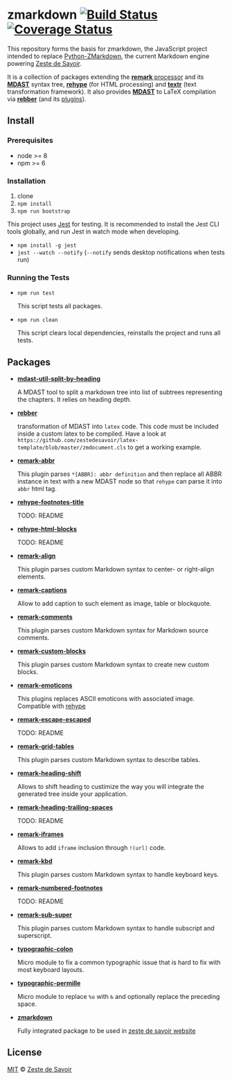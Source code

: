 # zmarkdown [![Build Status][build-badge]][build-status] [![Coverage Status][coverage-badge]][coverage-status]

This repository forms the basis for zmarkdown, the JavaScript project intended to replace [Python-ZMarkdown][pyzmd], the current Markdown engine powering [Zeste de Savoir][zds].

It is a collection of packages extending the [**remark**
processor][processor] and its [**MDAST**][mdast] syntax tree, [**rehype**][rehype] (for HTML processing) and [**textr**][textr] (text transformation framework). It also provides [**MDAST**][mdast] to LaTeX compilation via [**rebber**][rebber] (and its [plugins][rebber-plugins]).

## Install

### Prerequisites

* node >= 8
* npm >= 6

### Installation

1. clone
1. `npm install`
1. `npm run bootstrap`

This project uses [Jest][jest] for testing. It is recommended to install the Jest CLI tools globally, and run Jest in watch mode when developing.

* `npm install -g jest`
* `jest --watch --notify` (`--notify` sends desktop notifications when tests run)

### Running the Tests

* `npm run test`

    This script tests all packages.

* `npm run clean`

    This script clears local dependencies, reinstalls the project and runs all tests.

## Packages

* [**mdast-util-split-by-heading**][mdast-util-split-by-heading]

  A MDAST tool to split a markdown tree into list of subtrees representing the chapters. It relies on heading depth.

* [**rebber**][rebber]

  transformation of MDAST into `latex` code. This code must be included inside a custom latex to be compiled.
  Have a look at `https://github.com/zestedesavoir/latex-template/blob/master/zmdocument.cls` to get a working example.

* [**remark-abbr**][remark-abbr]

  This plugin parses `*[ABBR]: abbr definition` and then replace all ABBR instance in text with a new MDAST node so that `rehype` can parse it into `abbr` html tag.

* [**rehype-footnotes-title**][rehype-footnotes-title]

  TODO: README

* [**rehype-html-blocks**][rehype-html-blocks]

  TODO: README

* [**remark-align**][remark-align]

  This plugin parses custom Markdown syntax to center- or right-align elements.

* [**remark-captions**][remark-captions]

  Allow to add caption to such element as image, table or blockquote.

* [**remark-comments**][remark-comments]

  This plugin parses custom Markdown syntax for Markdown source comments.

* [**remark-custom-blocks**][remark-custom-blocks]

  This plugin parses custom Markdown syntax to create new custom blocks.

* [**remark-emoticons**][remark-emoticons]

  This plugins replaces ASCII emoticons with associated image. Compatible with [rehype][rehype]

* [**remark-escape-escaped**][remark-escape-escaped]

  TODO: README

* [**remark-grid-tables**][remark-grid-tables]

  This plugin parses custom Markdown syntax to describe tables.

* [**remark-heading-shift**][remark-heading-shift]

  Allows to shift heading to custimize the way you will integrate the generated tree inside your application.

* [**remark-heading-trailing-spaces**][remark-heading-trailing-spaces]

  TODO: README

* [**remark-iframes**][remark-iframes]

  Allows to add `iframe` inclusion through `!(url)` code.

* [**remark-kbd**][remark-kbd]

  This plugin parses custom Markdown syntax to handle keyboard keys.

* [**remark-numbered-footnotes**][remark-numbered-footnotes]

  TODO: README

* [**remark-sub-super**][remark-sub-super]

  This plugin parses custom Markdown syntax to handle subscript and superscript.

* [**typographic-colon**][typographic-colon]

  Micro module to fix a common typographic issue that is hard to fix with most keyboard layouts.

* [**typographic-permille**][typographic-permille]

  Micro module to replace `%o` with `‰` and optionally replace the preceding space.

* [**zmarkdown**][zmarkdown]

  Fully integrated package to be used in [zeste de savoir website](https://zestedesavoir.com)



## License

[MIT][license] © [Zeste de Savoir][zds]

<!-- Definitions -->

[build-badge]: https://img.shields.io/travis/zestedesavoir/zmarkdown/master.svg

[build-status]: https://travis-ci.org/zestedesavoir/zmarkdown

[coverage-badge]: https://img.shields.io/coveralls/zestedesavoir/zmarkdown/master.svg

[coverage-status]: https://coveralls.io/github/zestedesavoir/zmarkdown

[license]: https://github.com/zestedesavoir/zmarkdown/blob/master/LICENSE-MIT

[processor]: https://github.com/remarkjs/remark/blob/master/packages/remark

[mdast]: https://github.com/wooorm/mdast

[pyzmd]: https://github.com/zestedesavoir/Python-ZMarkdown

[zds]: https://zestedesavoir.com

[rehype]: https://github.com/rehypejs/rehype

[textr]: https://github.com/A/textr

[jest]: https://facebook.github.io/jest/

[mdast-util-split-by-heading]: https://github.com/zestedesavoir/zmarkdown/tree/master/packages/mdast-util-split-by-heading#mdast-util-split-by-heading--
[rebber]: https://github.com/zestedesavoir/zmarkdown/tree/master/packages/rebber#rebber--
[rebber-plugins]: https://github.com/zestedesavoir/zmarkdown/tree/master/packages/rebber-plugins#rebber-plugins--
[remark-abbr]: https://github.com/zestedesavoir/zmarkdown/tree/master/packages/remark-abbr#remark-abbr--
[rehype-footnotes-title]: https://github.com/zestedesavoir/zmarkdown/tree/master/packages/rehype-footnotes-title#rehype-footnotes-title--
[rehype-html-blocks]: https://github.com/zestedesavoir/zmarkdown/tree/master/packages/rehype-html-blocks#rehype-html-blocks--
[remark-align]: https://github.com/zestedesavoir/zmarkdown/tree/master/packages/remark-align#remark-align--
[remark-captions]: https://github.com/zestedesavoir/zmarkdown/tree/master/packages/remark-captions#remark-captions--
[remark-comments]: https://github.com/zestedesavoir/zmarkdown/tree/master/packages/remark-comments#remark-comments--
[remark-custom-blocks]: https://github.com/zestedesavoir/zmarkdown/tree/master/packages/remark-custom-blocks#remark-custom-blocks--
[remark-emoticons]: https://github.com/zestedesavoir/zmarkdown/tree/master/packages/remark-emoticons#remark-emoticons--
[remark-escape-escaped]: https://github.com/zestedesavoir/zmarkdown/tree/master/packages/remark-escape-escaped#remark-escape-escaped--
[remark-grid-tables]: https://github.com/zestedesavoir/zmarkdown/tree/master/packages/remark-grid-tables#remark-grid-tables--
[remark-heading-shift]: https://github.com/zestedesavoir/zmarkdown/tree/master/packages/remark-heading-shift#remark-heading-shift--
[remark-heading-trailing-spaces]: https://github.com/zestedesavoir/zmarkdown/tree/master/packages/remark-heading-trailing-spaces#remark-heading-trailing-spaces--
[remark-iframes]: https://github.com/zestedesavoir/zmarkdown/tree/master/packages/remark-iframes#remark-iframes--
[remark-kbd]: https://github.com/zestedesavoir/zmarkdown/tree/master/packages/remark-kbd#remark-kbd--
[remark-numbered-footnotes]: https://github.com/zestedesavoir/zmarkdown/tree/master/packages/remark-numbered-footnotes#remark-numbered-footnotes--
[remark-sub-super]: https://github.com/zestedesavoir/zmarkdown/tree/master/packages/remark-sub-super#remark-sub-super--
[typographic-colon]: https://github.com/zestedesavoir/zmarkdown/tree/master/packages/typographic-colon#typographic-colon--
[typographic-permille]: https://github.com/zestedesavoir/zmarkdown/tree/master/packages/typographic-permille#typographic-permille--
[zmarkdown]: https://github.com/zestedesavoir/zmarkdown/tree/master/packages/zmarkdown#zmarkdown--
